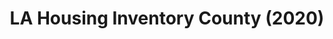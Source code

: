 ---
contact_info_(optional): https://www.oshi-la.org/
description: Spreadsheet (xls) of LA's housing inventory, as of 2020.
location: Los Angeles, CA, USA
shortname: la_housing
tags:
- Housing Market
- Evictions
- Public Policy
title: LA Housing Inventory County (2020)
url: https://www.oshi-la.org/s/2020-housing-inventory-count.xlsx
uuid: recRwoJKhhUwaxZ2K
---